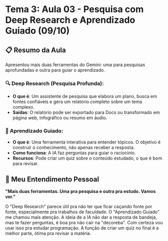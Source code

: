 # Tema 3: Aula 03 - Pesquisa com Deep Research e Aprendizado Guiado (09/10)

## 📋 Resumo da Aula

Apresentou mais duas ferramentas do Gemini: uma para pesquisas aprofundadas e outra para guiar o aprendizado.

### 🔍 Deep Research (Pesquisa Profunda):
* **O que é**: Um assistente de pesquisa que elabora um plano, busca em fontes confiáveis e gera um relatório completo sobre um tema complexo.
* **Saídas**: O relatório pode ser exportado para Docs ou transformado em página web, infográfico ou resumo em áudio.

### 🧠 Aprendizado Guiado:
* **O que é**: Uma ferramenta interativa para entender tópicos. O objetivo é construir o conhecimento, não apenas receber a resposta.
* **Como funciona**: A IA faz perguntas para guiar o raciocínio.
* **Recursos**: Pode criar um quiz sobre o conteúdo estudado, o que é bom para revisar.

## 💭 Meu Entendimento Pessoal

**"Mais duas ferramentas. Uma pra pesquisa e outra pra estudo. Vamos ver."**

O "Deep Research" parece útil pra não ter que ficar caçando fonte por fonte, especialmente pra trabalhos de faculdade. O "Aprendizado Guiado" me chamou mais atenção. A ideia de a IA não dar a resposta de bandeja, mas te fazer perguntas, é boa pra não cair na "decoreba". Com certeza vou usar isso pra estudar programação. A função de criar um quiz no final é a melhor parte, ótima pra revisar a matéria.